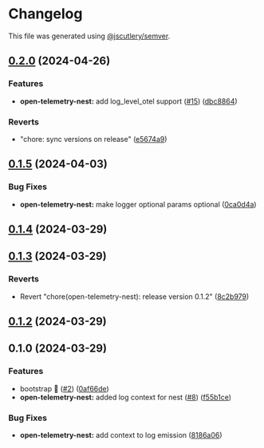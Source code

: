 # Changelog

This file was generated using [@jscutlery/semver](https://github.com/jscutlery/semver).

## [0.2.0](https://github.com/zonneplan/open-telemetry-js/compare/open-telemetry-nest-0.1.5...open-telemetry-nest-0.2.0) (2024-04-26)


### Features

* **open-telemetry-nest:** add log_level_otel support ([#15](https://github.com/zonneplan/open-telemetry-js/issues/15)) ([dbc8864](https://github.com/zonneplan/open-telemetry-js/commit/dbc8864c627b69225cc19cbdbbd9e2bccc74099a))


### Reverts

* "chore: sync versions on release" ([e5674a9](https://github.com/zonneplan/open-telemetry-js/commit/e5674a9a8fa11770adbd24c91d52b2965c677091))

## [0.1.5](https://github.com/zonneplan/open-telemetry-js/compare/open-telemetry-nest-0.1.4...open-telemetry-nest-0.1.5) (2024-04-03)


### Bug Fixes

* **open-telemetry-nest:** make logger optional params optional ([0ca0d4a](https://github.com/zonneplan/open-telemetry-js/commit/0ca0d4a61105051daa78770d950d8302bad6b2cd))

## [0.1.4](https://github.com/zonneplan/open-telemetry-js/compare/open-telemetry-nest-0.1.3...open-telemetry-nest-0.1.4) (2024-03-29)

## [0.1.3](https://github.com/zonneplan/open-telemetry-js/compare/open-telemetry-nest-0.1.2...open-telemetry-nest-0.1.3) (2024-03-29)


### Reverts

* Revert "chore(open-telemetry-nest): release version 0.1.2" ([8c2b979](https://github.com/zonneplan/open-telemetry-js/commit/8c2b979b9f8f5fc365b23fe1d7f2eeda5a850f77))

## [0.1.2](https://github.com/zonneplan/open-telemetry-js/compare/open-telemetry-nest-0.1.1...open-telemetry-nest-0.1.2) (2024-03-29)

## 0.1.0 (2024-03-29)


### Features

* bootstrap 🚀  ([#2](https://github.com/zonneplan/open-telemetry-js/issues/2)) ([0af66de](https://github.com/zonneplan/open-telemetry-js/commit/0af66de841a0ef27dcd6bc6246007fef809f6228))
* **open-telemetry-nest:** added log context for nest ([#8](https://github.com/zonneplan/open-telemetry-js/issues/8)) ([f55b1ce](https://github.com/zonneplan/open-telemetry-js/commit/f55b1ce31f7963682f16014f9ab2f1de32ed1fa9))


### Bug Fixes

* **open-telemetry-nest:** add context to log emission ([8186a06](https://github.com/zonneplan/open-telemetry-js/commit/8186a06329656b332015cf026196e07e02dc4b38))
